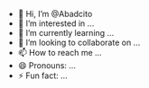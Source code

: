 - 👋 Hi, I’m @Abadcito
- 👀 I’m interested in ...
- 🌱 I’m currently learning ...
- 💞️ I’m looking to collaborate on ...
- 📫 How to reach me ...
- 😄 Pronouns: ...
- ⚡ Fun fact: ...

<!---
Abadcito/Abadcito is a ✨ special ✨ repository because its `README.md` (this file) appears on your GitHub profile.
You can click the Preview link to take a look at your changes.
--->
